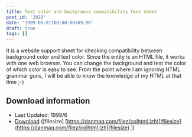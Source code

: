 ```yaml
---
title: Text color and background compatibility test sheet
post_id: '2928'
date: '1999-06-01T00:00:00+09:00'
draft: true
tags: []
---
```


It is a website support sheet for checking compatibility between background color and text color. Since the entity is an HTML file, it works with one web browser. You can change the background and test the color of which color is easy to see. From the point where I am ignoring HTML grammar guns, I will be able to know the knowledge of my HTML at that time ;-)

## Download information

*   Last Updated: 1999/6
*   [Download](https://danmaq.com/filez/colhtml.lzh) (\[filesize\] [https://danmaq.com/filez/colhtml.lzh\[/filesize](https://danmaq.com/filez/colhtml.lzh[/filesize) \])
